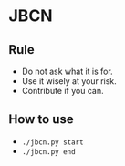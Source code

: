 # JBCN

## Rule

* Do not ask what it is for.
* Use it wisely at your risk.
* Contribute if you can.

## How to use

* `./jbcn.py start`
* `./jbcn.py end`
